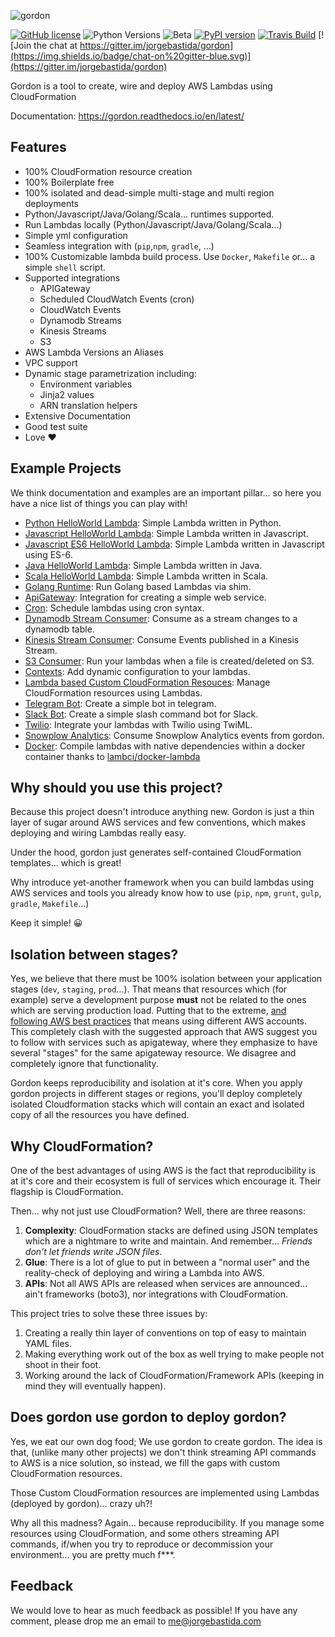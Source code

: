 ![gordon](https://gordon.readthedocs.io/en/latest/_static/logo_text.svg)

[![GitHub license](https://img.shields.io/badge/license-BSD-blue.svg)](COPYING)
![Python Versions](https://img.shields.io/badge/python-2.7%20%7C%203.3%20%7C%203.4%20%7C%203.5-green.svg)
![Beta](https://img.shields.io/badge/status-beta-orange.svg)
[![PyPI version](https://badge.fury.io/py/gordon.svg)](https://pypi.python.org/pypi/gordon/)
[![Travis Build](https://api.travis-ci.org/jorgebastida/gordon.svg?branch=master)](https://travis-ci.org/jorgebastida/gordon)
[![Join the chat at https://gitter.im/jorgebastida/gordon](https://img.shields.io/badge/chat-on%20gitter-blue.svg)](https://gitter.im/jorgebastida/gordon)


Gordon is a tool to create, wire and deploy AWS Lambdas using CloudFormation

Documentation: https://gordon.readthedocs.io/en/latest/

Features
---------
* 100% CloudFormation resource creation
* 100% Boilerplate free
* 100% isolated and dead-simple multi-stage and multi region deployments
* Python/Javascript/Java/Golang/Scala... runtimes supported.
* Run Lambdas locally (Python/Javascript/Java/Golang/Scala...)
* Simple yml configuration
* Seamless integration with (``pip``,``npm``, ``gradle``, ...)
* 100% Customizable lambda build process. Use ``Docker``, ``Makefile`` or... a simple ``shell`` script.
* Supported integrations
  * APIGateway  
  * Scheduled CloudWatch Events (cron)
  * CloudWatch Events
  * Dynamodb Streams
  * Kinesis Streams
  * S3
* AWS Lambda Versions an Aliases
* VPC support
* Dynamic stage parametrization including:
  * Environment variables
  * Jinja2 values
  * ARN translation helpers
* Extensive Documentation
* Good test suite
* Love ❤️


Example Projects
------------------

We think documentation and examples are an important pillar... so here you have a nice list of things you can play with!

* [Python HelloWorld Lambda](https://github.com/jorgebastida/gordon/tree/master/examples/modulepython): Simple Lambda written in Python.
* [Javascript HelloWorld Lambda](https://github.com/jorgebastida/gordon/tree/master/examples/modulejs): Simple Lambda written in Javascript.
* [Javascript ES6 HelloWorld Lambda](https://github.com/jorgebastida/gordon/tree/master/examples/simplejs-es6): Simple Lambda written in Javascript using ES-6.
* [Java HelloWorld Lambda](https://github.com/jorgebastida/gordon/tree/master/examples/simplejava): Simple Lambda written in Java.
* [Scala HelloWorld Lambda](https://github.com/jorgebastida/gordon/tree/master/examples/simplescala): Simple Lambda written in Scala.
* [Golang Runtime](https://github.com/jorgebastida/gordon/tree/master/examples/go): Run Golang based Lambdas via shim.
* [ApiGateway](https://github.com/jorgebastida/gordon/tree/master/examples/apigateway): Integration for creating a simple web service.
* [Cron](https://github.com/jorgebastida/gordon/tree/master/examples/cron): Schedule lambdas using cron syntax.
* [Dynamodb Stream Consumer](https://github.com/jorgebastida/gordon/tree/master/examples/dynamodbpython): Consume as a stream changes to a dynamodb table.
* [Kinesis Stream Consumer](https://github.com/jorgebastida/gordon/tree/master/examples/kinesis): Consume Events published in a Kinesis Stream.
* [S3 Consumer](https://github.com/jorgebastida/gordon/tree/master/examples/s3): Run your lambdas when a file is created/deleted on S3.
* [Contexts](https://github.com/jorgebastida/gordon/tree/master/examples/contexts): Add dynamic configuration to your lambdas.
* [Lambda based Custom CloudFormation Resouces](https://github.com/jorgebastida/gordon/tree/master/examples/cloudformation-custom-resources): Manage CloudFormation resources using Lambdas.
* [Telegram Bot](https://github.com/jorgebastida/gordon/tree/master/examples/telegram): Create a simple bot in telegram.
* [Slack Bot](https://github.com/jorgebastida/gordon/tree/master/examples/slack): Create a simple slash command bot for Slack.
* [Twilio](https://github.com/jorgebastida/gordon/tree/master/examples/twilio): Integrate your lambdas with Twilio using TwiML.
* [Snowplow Analytics](https://github.com/jorgebastida/gordon/tree/master/examples/snowplow): Consume Snowplow Analytics events from gordon.
* [Docker](https://github.com/jorgebastida/gordon/tree/master/examples/docker): Compile lambdas with native dependencies within a docker container thanks to [lambci/docker-lambda](https://github.com/lambci/docker-lambda)


Why should you use this project?
-----------------------------------

Because this project doesn't introduce anything new. Gordon is just a thin layer of sugar around AWS services and few conventions, which makes deploying and wiring Lambdas really easy.

Under the hood, gordon just generates self-contained CloudFormation templates... which is great!

Why introduce yet-another framework when you can build lambdas using AWS services and tools you already know how to use (``pip``, ``npm``, ``grunt``, ``gulp``, ``gradle``, ``Makefile``...)

Keep it simple! 😀


Isolation between stages?
-----------------------------------

Yes, we believe that there must be 100% isolation between your application stages (``dev``, ``staging``, ``prod``...). That means that resources which (for example) serve a development purpose **must** not be related to the ones which are serving production load. Putting that to the extreme, [and following AWS best practices](http://blogs.aws.amazon.com/security/post/TxQYSWLSAPYVGT/Guidelines-for-when-to-use-Accounts-Users-and-Groups) that means using different AWS accounts. This completely clash with the suggested approach that AWS suggest you to follow with services such as apigateway, where they emphasize to have several "stages" for the same apigateway resource. We disagree and completely ignore that functionality.

Gordon keeps reproducibility and isolation at it's core. When you apply gordon projects in different stages or regions, you'll deploy completely isolated Cloudformation stacks which will contain an exact and isolated copy of all the resources you have defined.


Why CloudFormation?
-----------------------
One of the best advantages of using AWS is the fact that reproducibility is at it's core and their ecosystem is full of services which encourage it. Their flagship is CloudFormation.

Then... why not just use CloudFormation? Well, there are three reasons:

1. **Complexity**: CloudFormation stacks are defined using JSON templates which are a nightmare to write and maintain. And remember... *Friends don't let friends write JSON files*.
2. **Glue**: There is a lot of glue to put in between a "normal user" and the reality-check of deploying and wiring a Lambda into AWS.
3. **APIs**: Not all AWS APIs are released when services are announced... ain't frameworks (boto3), nor integrations with CloudFormation.

This project tries to solve these three issues by:

1. Creating a really thin layer of conventions on top of easy to maintain YAML files.
2. Making everything work out of the box as well trying to make people not shoot in their foot.
3. Working around the lack of CloudFormation/Framework APIs (keeping in mind they will eventually happen).


Does gordon use gordon to deploy gordon?
-----------------------------------------
Yes, we eat our own dog food; We use gordon to create gordon. The idea is that, (unlike many other projects) we don't think streaming API commands to AWS is a nice solution, so instead, we fill the gaps with custom CloudFormation resources.

Those Custom CloudFormation resources are implemented using Lambdas (deployed by gordon)... crazy uh?!

Why all this madness? Again... because reproducibility. If you manage some resources using CloudFormation, and some others streaming API commands, if/when you try to reproduce or decommission your environment... you are pretty much f\*\*\*.

Feedback
-----------

We would love to hear as much feedback as possible! If you have any comment, please drop me an email to me@jorgebastida.com
